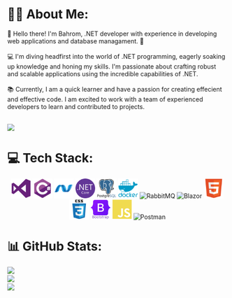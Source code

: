 <h1>👨‍💻 About Me: </h1>
👋 Hello there! I'm Bahrom, .NET developer with experience in developing web applications and database managament. 🌱
<br><br>
💻 I'm diving headfirst into the world of .NET programming, eagerly soaking up knowledge and honing my skills. I'm passionate about crafting robust and scalable applications using the incredible capabilities of .NET.
<br><br>
📚 Currently, I am a quick learner and have a passion for creating effecient and effective code. I am excited to work with a team of experienced developers to learn and contributed to projects.
<br><br>

[![](https://visitcount.itsvg.in/api?id=akramovdeveloper&icon=5&color=4)](https://visitcount.itsvg.in)

# 💻 Tech Stack:
<p align="center">
<img src="https://github.com/devicons/devicon/blob/1119b9f84c0290e0f0b38982099a2bd027a48bf1/icons/visualstudio/visualstudio-plain.svg" alt="vs" width="45" height="45">
<img src="https://github.com/devicons/devicon/blob/master/icons/csharp/csharp-original.svg" alt="C#" width="45" height="45">
<img src="https://github.com/devicons/devicon/blob/master/icons/dot-net/dot-net-original.svg" alt=".NET" width="45" height="45">
<img src="https://github.com/devicons/devicon/blob/master/icons/dotnetcore/dotnetcore-original.svg" alt=".NET Core" width="45" height="45">
<img src="https://github.com/devicons/devicon/blob/master/icons/postgresql/postgresql-original-wordmark.svg" alt="PostgreSQL" width="45" height="45">
<img src="https://github.com/devicons/devicon/blob/master/icons/docker/docker-plain-wordmark.svg" alt="Docker" width="45" height="45">
<img src="https://github.com/rahuldkjain/github-profile-readme-generator/blob/master/src/images/icons/BackendDevelopment/rabbitmq.svg" alt="RabbitMQ" width="45 height="45">
<img src="https://cdn.worldvectorlogo.com/logos/blazor.svg" alt="Blazor" width="45" height="45">
<img src="https://github.com/devicons/devicon/blob/master/icons/html5/html5-original.svg" alt="HTML5" width="45" height="45">
<img src="https://github.com/devicons/devicon/blob/master/icons/css3/css3-original-wordmark.svg" alt="CSS3" width="45" height="45">
<img src="https://github.com/devicons/devicon/blob/master/icons/bootstrap/bootstrap-original-wordmark.svg" alt="Bootstrap" width="45" height="45">
<img src="https://github.com/devicons/devicon/blob/1119b9f84c0290e0f0b38982099a2bd027a48bf1/icons/javascript/javascript-plain.svg" alt="JavaScript" width="45" height="45">
<img src="https://www.svgrepo.com/download/354202/postman-icon.svg" alt="Postman" width="45" height="45"></p>



# 📊 GitHub Stats:
![](https://github-readme-stats.vercel.app/api?username=akramovdeveloper&theme=radical&hide_border=false&include_all_commits=false&count_private=false)<br/>
![](https://github-readme-streak-stats.herokuapp.com/?user=akramovdeveloper&theme=radical&hide_border=false)<br/>
![](https://github-readme-stats.vercel.app/api/top-langs/?username=akramovdeveloper&theme=radical&hide_border=false&include_all_commits=false&count_private=false&layout=compact)

